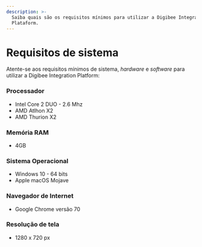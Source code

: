 ```yaml
---
description: >-
  Saiba quais são os requisitos mínimos para utilizar a Digibee Integration
  Plataform.
---
```


# Requisitos de sistema

Atente-se aos requisitos mínimos de sistema, _hardware_ e _software_ para utilizar a Digibee Integration Platform:&#x20;

### Processador <a href="#processador" id="processador"></a>

* Intel Core 2 DUO - 2.6 Mhz
* AMD Atlhon X2
* AMD Thurion X2

### Memória RAM <a href="#memria-ram" id="memria-ram"></a>

* 4GB

### Sistema Operacional <a href="#sistema-operacional" id="sistema-operacional"></a>

* Windows 10 - 64 bits
* Apple macOS Mojave

### Navegador de Internet <a href="#navegador-de-internet" id="navegador-de-internet"></a>

* Google Chrome versão 70

### Resolução de tela <a href="#resoluo-de-tela" id="resoluo-de-tela"></a>

* 1280 x 720 px

